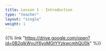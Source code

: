 ```yaml
---
title: Lesson 1 - Introduction 
type: "teacher" 
layout: "single"
weight: 1
---
```


{{% link "https://drive.google.com/open?id=0B2qIkWyuY6yoMGtYYzkwcmhQU0k" %}}
